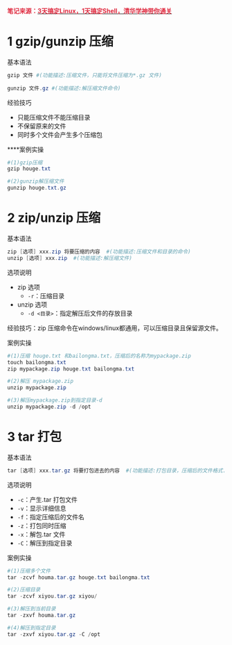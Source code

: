 **<font style="color:#DF2A3F;">笔记来源：</font>**[**<font style="color:#DF2A3F;">3天搞定Linux，1天搞定Shell，清华学神带你通关</font>**](https://www.bilibili.com/video/BV1WY4y1H7d3?p=9&vd_source=e8046ccbdc793e09a75eb61fe8e84a30)

 	 	 		

# 1 gzip/gunzip 压缩 
基本语法

```powershell
gzip 文件 #(功能描述:压缩文件，只能将文件压缩为*.gz 文件) 
 					
gunzip 文件.gz #(功能描述:解压缩文件命令) 
```

经验技巧 

+ 只能压缩文件不能压缩目录 
+ 不保留原来的文件 
+ 同时多个文件会产生多个压缩包 

****案例实操 

```powershell
#(1)gzip压缩 
gzip houge.txt

#(2)gunzip解压缩文件
gunzip houge.txt.gz
```

# 2 zip/unzip 压缩 
基本语法 

```powershell
zip [选项] xxx.zip 将要压缩的内容  #(功能描述:压缩文件和目录的命令)  
unzip [选项] xxx.zip  #(功能描述:解压缩文件)
```

选项说明 

+ zip 选项
    - `-r`：压缩目录 
+ unzip 选项
    - `-d <目录>`：指定解压后文件的存放目录 

经验技巧：zip 压缩命令在windows/linux都通用，可以压缩目录且保留源文件。 

案例实操

```powershell
#(1)压缩 houge.txt 和bailongma.txt，压缩后的名称为mypackage.zip 
touch bailongma.txt
zip mypackage.zip houge.txt bailongma.txt

#(2)解压 mypackage.zip 
unzip mypackage.zip

#(3)解压mypackage.zip到指定目录-d 
unzip mypackage.zip -d /opt
```

# 3 tar 打包 
基本语法

```powershell
tar [选项] xxx.tar.gz 将要打包进去的内容  #(功能描述:打包目录，压缩后的文件格式.tar.gz) 
```

选项说明

+ `-c`：产生.tar 打包文件
+ `-v`：显示详细信息
+ `-f`：指定压缩后的文件名 
+ `-z`：打包同时压缩
+ `-x`：解包.tar 文件
+ `-C`：解压到指定目录 



案例实操

```powershell
#(1)压缩多个文件
tar -zcvf houma.tar.gz houge.txt bailongma.txt

#(2)压缩目录
tar -zcvf xiyou.tar.gz xiyou/

#(3)解压到当前目录
tar -zxvf houma.tar.gz

#(4)解压到指定目录
tar -zxvf xiyou.tar.gz -C /opt
```



